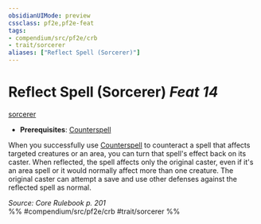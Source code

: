 ```yaml
---
obsidianUIMode: preview
cssclass: pf2e,pf2e-feat
tags:
- compendium/src/pf2e/crb
- trait/sorcerer
aliases: ["Reflect Spell (Sorcerer)"]
---
```

# Reflect Spell (Sorcerer)  *Feat 14*  
[sorcerer](../../rules/traits/sorcerer.md)  

- **Prerequisites**: [Counterspell](counterspell-sorcerer.md)

When you successfully use [Counterspell](counterspell-sorcerer.md) to counteract a spell that affects targeted creatures or an area, you can turn that spell's effect back on its caster. When reflected, the spell affects only the original caster, even if it's an area spell or it would normally affect more than one creature. The original caster can attempt a save and use other defenses against the reflected spell as normal.

*Source: Core Rulebook p. 201*  
%% #compendium/src/pf2e/crb #trait/sorcerer %%